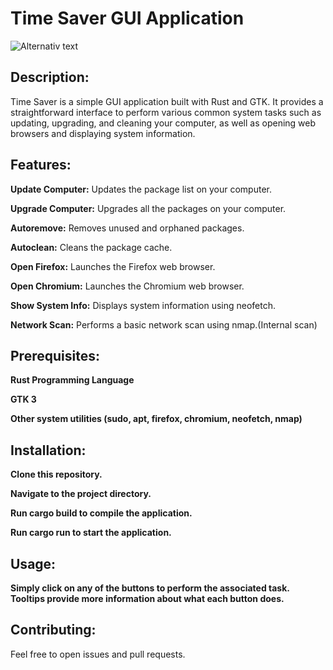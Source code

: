 # Time Saver GUI Application

![Alternativ text](TimeSaverGUI/IMG_0573.png)


**Description:**
--------------
Time Saver is a simple GUI application built with Rust and GTK. 
It provides a straightforward interface to perform various common system tasks such as updating, upgrading, and cleaning your computer, as well as opening web browsers and displaying system information.

**Features:**
--------------
**Update Computer:** Updates the package list on your computer.

**Upgrade Computer:** Upgrades all the packages on your computer.

**Autoremove:** Removes unused and orphaned packages.

**Autoclean:** Cleans the package cache.

**Open Firefox:** Launches the Firefox web browser.

**Open Chromium:** Launches the Chromium web browser.

**Show System Info:** Displays system information using neofetch.

**Network Scan:** Performs a basic network scan using nmap.(Internal scan)

**Prerequisites:**
---------------
**Rust Programming Language**

**GTK 3**

**Other system utilities (sudo, apt, firefox, chromium, neofetch, nmap)**

**Installation:**
-----------------
**Clone this repository.**

**Navigate to the project directory.**

**Run cargo build to compile the application.**

**Run cargo run to start the application.**


**Usage:**
----------------
**Simply click on any of the buttons to perform the associated task.**
**Tooltips provide more information about what each button does.**

**Contributing:**
----------------
Feel free to open issues and pull requests.
